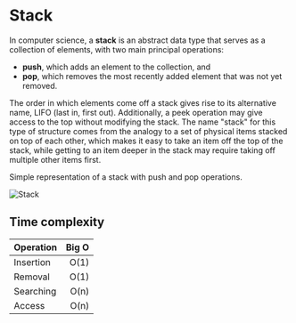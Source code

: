 # Stack

In computer science, a **stack** is an abstract data type that serves 
as a collection of elements, with two main principal operations:

* **push**, which adds an element to the collection, and
* **pop**, which removes the most recently added element that was not yet removed.

The order in which elements come off a stack gives rise to its 
alternative name, LIFO (last in, first out). Additionally, a 
peek operation may give access to the top without modifying 
the stack. The name "stack" for this type of structure comes 
from the analogy to a set of physical items stacked on top of 
each other, which makes it easy to take an item off the top 
of the stack, while getting to an item deeper in the stack 
may require taking off multiple other items first.

Simple representation of a stack with push and pop operations.

![Stack](https://upload.wikimedia.org/wikipedia/commons/b/b4/Lifo_stack.png)

## Time complexity

| Operation   | Big O |
| ----------- | ----: |
| Insertion   |  O(1) |
| Removal     |  O(1) |
| Searching   |  O(n) |
| Access      |  O(n) |